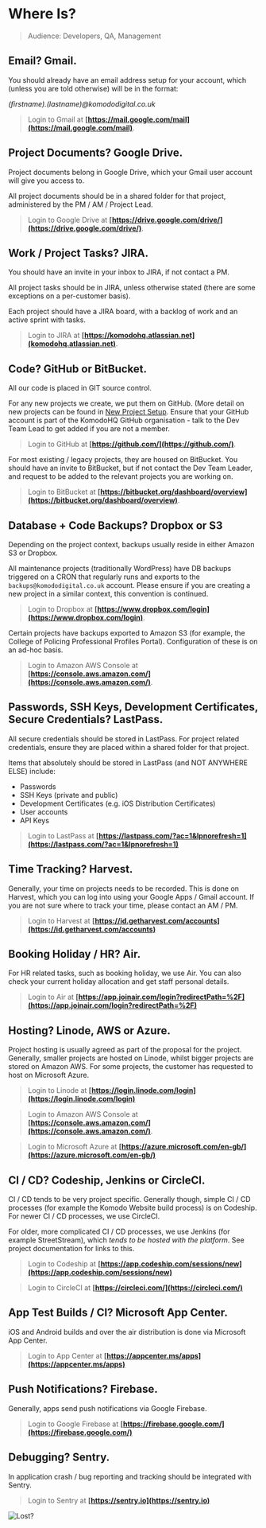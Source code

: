 # Where Is?

>Audience: Developers, QA, Management
## Email? Gmail.

You should already have an email address setup for your account, which (unless you are told otherwise) will be in the format:

_\(firstname).\(lastname)@komododigital.co.uk_

>Login to Gmail at **[https://mail.google.com/mail](https://mail.google.com/mail)**.

## Project Documents? Google Drive.

Project documents belong in Google Drive, which your Gmail user account will give you access to.

All project documents should be in a shared folder for that project, administered by the PM / AM / Project Lead.

>Login to Google Drive at **[https://drive.google.com/drive/](https://drive.google.com/drive/)**.

## Work / Project Tasks? JIRA.

You should have an invite in your inbox to JIRA, if not contact a PM. 

All project tasks should be in JIRA, unless otherwise stated (there are some exceptions on a per-customer basis). 

Each project should have a JIRA board, with a backlog of work and an active sprint with tasks.

>Login to JIRA at **[https://komodohq.atlassian.net](komodohq.atlassian.net)**.

## Code? GitHub or BitBucket.

All our code is placed in GIT source control. 

For any new projects we create, we put them on GitHub. (More detail on new projects can be found in [New Project Setup](#NewProjectSetup). Ensure that your GitHub account is part of the KomodoHQ GitHub organisation - talk to the Dev Team Lead to get added if you are not a member.

>Login to GitHub at **[https://github.com/](https://github.com/)**.

For most existing / legacy projects, they are housed on BitBucket. You should have an invite to BitBucket, but if not contact the Dev Team Leader, and request to be added to the relevant projects you are working on.

>Login to BitBucket at **[https://bitbucket.org/dashboard/overview](https://bitbucket.org/dashboard/overview)**.
 
## Database + Code Backups? Dropbox or S3

Depending on the project context, backups usually reside in either Amazon S3 or Dropbox.

All maintenance projects (traditionally WordPress) have DB backups triggered on a CRON that regularly runs and exports to the `backups@komododigital.co.uk` account. Please ensure if you are creating a new project in a similar context, this convention is continued.

>Login to Dropbox at **[https://www.dropbox.com/login](https://www.dropbox.com/login)**.

Certain projects have backups exported to Amazon S3 (for example, the College of Policing Professional Profiles Portal). Configuration of these is on an ad-hoc basis.

>Login to Amazon AWS Console at **[https://console.aws.amazon.com/](https://console.aws.amazon.com/)**.


## Passwords, SSH Keys, Development Certificates, Secure Credentials? LastPass.

All secure credentials should be stored in LastPass. For project related credentials, ensure they are placed within a shared folder for that project.

Items that absolutely should be stored in LastPass (and NOT ANYWHERE ELSE) include:

 - Passwords
 - SSH Keys (private and public)
 - Development Certificates (e.g. iOS Distribution Certificates)
 - User accounts
 - API Keys

>Login to LastPass at **[https://lastpass.com/?ac=1&lpnorefresh=1](https://lastpass.com/?ac=1&lpnorefresh=1)**

## Time Tracking? Harvest.

Generally, your time on projects needs to be recorded. This is done on Harvest, which you can log into using your Google Apps / Gmail account. If you are not sure where to track your time, please contact an AM / PM.

>Login to Harvest at **[https://id.getharvest.com/accounts](https://id.getharvest.com/accounts)**

## Booking Holiday / HR? Air.

For HR related tasks, such as booking holiday, we use Air. You can also check your current holiday allocation and get staff personal details.

>Login to Air at **[https://app.joinair.com/login?redirectPath=%2F](https://app.joinair.com/login?redirectPath=%2F)**

## Hosting? Linode, AWS or Azure.

Project hosting is usually agreed as part of the proposal for the project. Generally, smaller projects are hosted on Linode, whilst bigger projects are stored on Amazon AWS. For some projects, the customer has requested to host on Microsoft Azure.

>Login to Linode at **[https://login.linode.com/login](https://login.linode.com/login)**

>Login to Amazon AWS Console at **[https://console.aws.amazon.com/](https://console.aws.amazon.com/)**.

>Login to Microsoft Azure at **[https://azure.microsoft.com/en-gb/](https://azure.microsoft.com/en-gb/)**

## CI / CD? Codeship, Jenkins or CircleCI.

CI / CD tends to be very project specific. Generally though, simple CI / CD processes (for example the Komodo Website build process) is on Codeship. For newer CI / CD processes, we use CircleCI.

For older, more complicated CI / CD processes, we use Jenkins (for example StreetStream), which _tends to be hosted with the platform_. See project documentation for links to this.

>Login to Codeship at **[https://app.codeship.com/sessions/new](https://app.codeship.com/sessions/new)**

>Login to CircleCI at **[https://circleci.com/](https://circleci.com/)**

## App Test Builds / CI? Microsoft App Center.

iOS and Android builds and over the air distribution is done via Microsoft App Center.

>Login to App Center at **[https://appcenter.ms/apps](https://appcenter.ms/apps)**

## Push Notifications? Firebase.

Generally, apps send push notifications via Google Firebase. 

>Login to Google Firebase at **[https://firebase.google.com/](https://firebase.google.com/)**

## Debugging? Sentry.

In application crash / bug reporting and tracking should be integrated with Sentry.

>Login to Sentry at **[https://sentry.io](https://sentry.io)**

![Lost?](https://media2.giphy.com/media/hEc4k5pN17GZq/giphy.gif)


